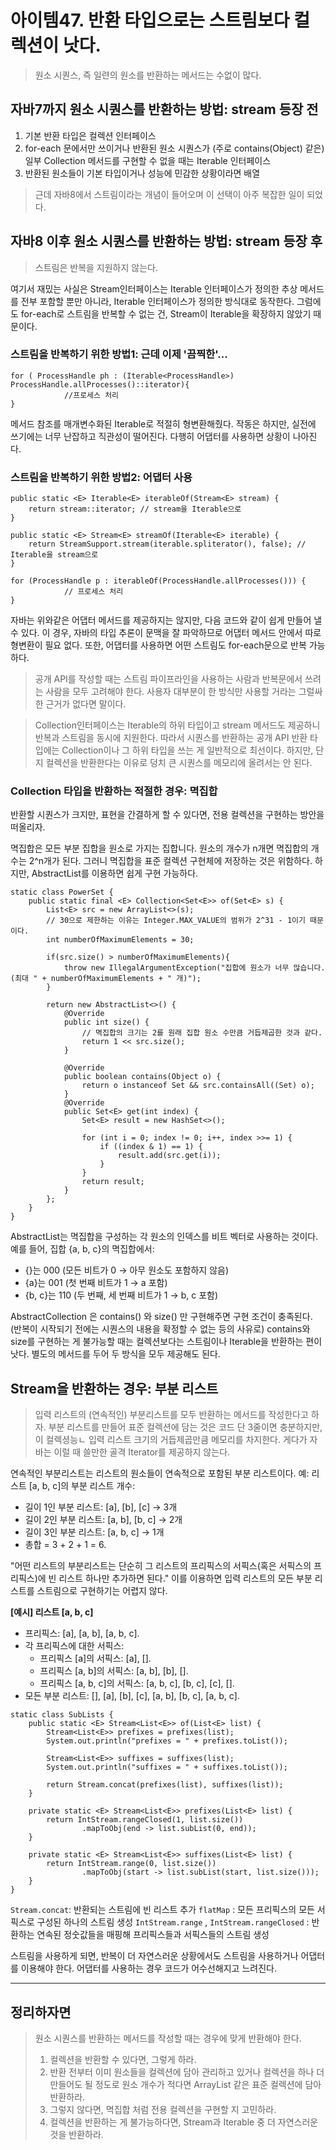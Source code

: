 # 아이템47. 반환 타입으로는 스트림보다 컬렉션이 낫다. 
> 원소 시퀀스, 즉 일련의 원소를 반환하는 메서드는 수없이 많다.

## 자바7까지 원소 시퀀스를 반환하는 방법: stream 등장 전
1. 기본 반환 타입은 컬렉션 인터페이스
2. for-each 문에서만 쓰이거나 반환된 원소 시퀀스가 (주로 contains(Object) 같은) 일부 Collection 메서드를 구현할 수 없을 때는 Iterable 인터페이스
3. 반환된 원소들이 기본 타입이거나 성능에 민감한 상황이라면 배열

> 근데 자바8에서 스트림이라는 개념이 들어오며 이 선택이 아주 복잡한 일이 되었다.

## 자바8 이후 원소 시퀀스를 반환하는 방법: stream 등장 후
 
> 스트림은 반복을 지원하지 않는다.

여기서 재밌는 사실은 Stream인터페이스는 Iterable 인터페이스가 정의한 추상 메서드를 전부 포함할 뿐만 아니라, Iterable 인터페이스가 정의한 방식대로 동작한다. 그럼에도 for-each로 스트림을 반복할 수 없는 건, Stream이 Iterable을 확장하지 않았기 때문이다. 

### 스트림을 반복하기 위한 방법1: 근데 이제 '끔찍한'...
```
for ( ProcessHandle ph : (Iterable<ProcessHandle>) ProcessHandle.allProcesses()::iterator){
            //프로세스 처리
}
```
메서드 참조를 매개변수화된 Iterable로 적절히 형변환해줬다. 작동은 하지만, 실전에 쓰기에는 너무 난잡하고 직관성이 떨어진다. 
다행히 어댑터를 사용하면 상황이 나아진다. 

### 스트림을 반복하기 위한 방법2: 어댑터 사용
```
public static <E> Iterable<E> iterableOf(Stream<E> stream) {
    return stream::iterator; // stream을 Iterable으로
}

public static <E> Stream<E> streamOf(Iterable<E> iterable) {
    return StreamSupport.stream(iterable.spliterator(), false); // Iterable을 stream으로
}
```
```
for (ProcessHandle p : iterableOf(ProcessHandle.allProcesses())) {
            // 프로세스 처리
}
```
자바는 위와같은 어댑터 메서드를 제공하지는 않지만, 다음 코드와 같이 쉽게 만들어 낼 수 있다. 이 경우, 자바의 타입 추론이 문맥을 잘 파악하므로 어댑터 메서드 안에서 따로 형변환이 필요 없다. 또한, 어댑터를 사용하면 어떤 스트림도 for-each문으로 반복 가능하다. 

> 공개 API를 작성할 때는 스트림 파이프라인을 사용하는 사람과 반복문에서 쓰려는 사람을 모두 고려해야 한다. 사용자 대부분이 한 방식만 사용할 거라는 그럴싸한 근거가 없다면 말이다.

> Collection인터페이스는 Iterable의 하위 타입이고 stream 메서드도 제공하니 반복과 스트림을 동시에 지원한다. 따라서 시퀀스를 반환하는 공개 API 반환 타입에는 Collection이나 그 하위 타입을 쓰는 게 일반적으로 최선이다. 하지만, 단지 컬렉션을 반환한다는 이유로 덩치 큰 시퀀스를 메모리에 올려서는 안 된다.

### Collection 타입을 반환하는 적절한 경우: 멱집합
반환할 시퀀스가 크지만, 표현을 간결하게 할 수 있다면, 전용 컬렉션을 구현하는 방안을 떠올리자. 

멱집합은 모든 부분 집합을 원소로 가지는 집합니다. 원소의 개수가 n개면 멱집합의 개수는 2^n개가 된다. 그러니 멱집합을 표준 컬렉션 구현체에 저장하는 것은 위함하다. 하지만, AbstractList를 이용하면 쉽게 구현 가능하다. 
```
static class PowerSet {
    public static final <E> Collection<Set<E>> of(Set<E> s) {
        List<E> src = new ArrayList<>(s);
        // 30으로 제한하는 이유는 Integer.MAX_VALUE의 범위가 2^31 - 1이기 때문이다.
        int numberOfMaximumElements = 30;

        if(src.size() > numberOfMaximumElements){
            throw new IllegalArgumentException("집합에 원소가 너무 많습니다. (최대 " + numberOfMaximumElements + " 개)");
        }

        return new AbstractList<>() {
            @Override
            public int size() {
                // 멱집합의 크기는 2를 원래 집합 원소 수만큼 거듭제곱한 것과 같다.
                return 1 << src.size();
            }

            @Override
            public boolean contains(Object o) {
                return o instanceof Set && src.containsAll((Set) o);
            }
            @Override
            public Set<E> get(int index) {
                Set<E> result = new HashSet<>();

                for (int i = 0; index != 0; i++, index >>= 1) {
                    if ((index & 1) == 1) {
                        result.add(src.get(i));
                    }
                }
                return result;
            }
        };
    }
}
```
AbstractList는 멱집합을 구성하는 각 원소의 인덱스를 비트 벡터로 사용하는 것이다. 
예를 들어, 집합 {a, b, c}의 멱집합에서:
  - {}는 000 (모든 비트가 0 → 아무 원소도 포함하지 않음)
  - {a}는 001 (첫 번째 비트가 1 → a 포함)
  - {b, c}는 110 (두 번째, 세 번째 비트가 1 → b, c 포함)

AbstractCollection 은 contains() 와 size() 만 구현해주면 구현 조건이 충족된다. (반복이 시작되기 전에는 시퀀스의 내용을 확정할 수 없는 등의 사유로) contains와 size를 구현하는 게 불가능할 때는 컬렉션보다는 스트림이나 Iterable을 반환하는 편이 낫다. 별도의 메서드를 두어 두 방식을 모두 제공해도 된다. 

## Stream을 반환하는 경우: 부분 리스트
> 입력 리스트의 (연속적인) 부분리스트를 모두 반환하는 메서드를 작성한다고 하자. 부분 리스트를 만들어 표준 컬렉션에 담는 것은 코드 단 3줄이면 충분하지만, 이 컬렉셩능ㄴ 입력 리스트 크기의 거듭제곱만큼 메모리를 차지한다. 게다가 자바는 이럴 때 쓸만한 골격 Iterator를 제공하지 않는다. 

연속적인 부분리스트는 리스트의 원소들이 연속적으로 포함된 부분 리스트이다. 
예: 리스트 [a, b, c]의 부분 리스트 개수:
  - 길이 1인 부분 리스트: [a], [b], [c] → 3개
  - 길이 2인 부분 리스트: [a, b], [b, c] → 2개
  - 길이 3인 부분 리스트: [a, b, c] → 1개
  - 총합 = 3 + 2 + 1 = 6.

"어떤 리스트의 부분리스트는 단순히 그 리스트의 프리픽스의 서픽스(혹은 서픽스의 프리픽스)에 빈 리스트 하나만 추가하면 된다." 이를 이용하면 입력 리스트의 모든 부분 리스트를 스트림으로 구현하기는 어렵지 않다. 

**[예시] 리스트 [a, b, c]**
- 프리픽스: [a], [a, b], [a, b, c].
- 각 프리픽스에 대한 서픽스:
    - 프리픽스 [a]의 서픽스: [a], [].
    - 프리픽스 [a, b]의 서픽스: [a, b], [b], [].
    - 프리픽스 [a, b, c]의 서픽스: [a, b, c], [b, c], [c], [].
- 모든 부분 리스트: [], [a], [b], [c], [a, b], [b, c], [a, b, c].


```
static class SubLists {
    public static <E> Stream<List<E>> of(List<E> list) {
        Stream<List<E>> prefixes = prefixes(list);
        System.out.println("prefixes = " + prefixes.toList());

        Stream<List<E>> suffixes = suffixes(list);
        System.out.println("suffixes = " + suffixes.toList());

        return Stream.concat(prefixes(list), suffixes(list));
    }

    private static <E> Stream<List<E>> prefixes(List<E> list) {
        return IntStream.rangeClosed(1, list.size())
                .mapToObj(end -> list.subList(0, end));
    }

    private static <E> Stream<List<E>> suffixes(List<E> list) {
        return IntStream.range(0, list.size())
                .mapToObj(start -> list.subList(start, list.size()));
    }
}
```
`Stream.concat`: 반환되는 스트림에 빈 리스트 추가
`flatMap` : 모든 프리픽스의 모든 서픽스로 구성된 하나의 스트림 생성
`IntStream.range` , `IntStream.rangeClosed` : 반환하는 연속된 정숫값들을 매핑해 프리픽스들과 서픽스들의 스트림 생성

스트림을 사용하게 되면, 반복이 더 자연스러운 상황에서도 스트림을 사용하거나 어댑터를 이용해야 한다. 
어댑터를 사용하는 경우 코드가 어수선해지고 느려진다. 

<hr>

## 정리하자면
> 원소 시퀀스를 반환하는 메서드를 작성할 때는 경우에 맞게 반환해야 한다.
> 1. 컬렉션을 반환할 수 있다면, 그렇게 하라.
> 2. 반환 전부터 이미 원소들을 컬렉션에 담아 관리하고 있거나 컬렉션을 하나 더 만들어도 될 정도로 원소 개수가 적다면 ArrayList 같은 표준 컬렉션에 담아 반환하라.
> 3. 그렇지 않다면, 멱집합 처럼 전용 컬렉션을 구현할 지 고민하라.
> 4. 컬렉션을 반환하는 게 불가능하다면, Stream과 Iterable 중 더 자연스러운 것을 반환하라.
